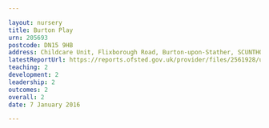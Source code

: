 ```yaml
---

layout: nursery
title: Burton Play
urn: 205693
postcode: DN15 9HB
address: Childcare Unit, Flixborough Road, Burton-upon-Stather, SCUNTHORPE, DN15 9HB
latestReportUrl: https://reports.ofsted.gov.uk/provider/files/2561928/urn/205693.pdf
teaching: 2
development: 2
leadership: 2
outcomes: 2
overall: 2
date: 7 January 2016

---
```

